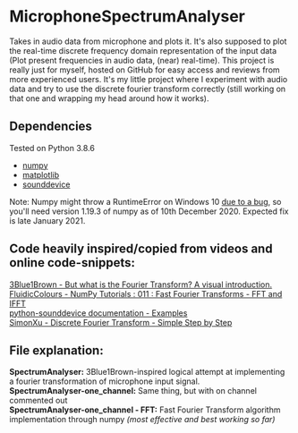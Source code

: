 # MicrophoneSpectrumAnalyser
Takes in audio data from microphone and plots it. It's also supposed to plot the real-time discrete frequency domain representation of the input data (Plot present frequencies in audio data, (near) real-time).
This project is really just for myself, hosted on GitHub for easy access and reviews from more experienced users. It's my little project where I experiment with audio data and try to use the discrete fourier transform correctly (still working on that one and wrapping my head around how it works).

## Dependencies
Tested on Python 3.8.6
- [numpy](https://pypi.org/project/numpy/)
- [matplotlib](https://pypi.org/project/matplotlib/)
- [sounddevice](https://pypi.org/project/sounddevice/)

Note: Numpy might throw a RuntimeError on Windows 10 [due to a bug](https://developercommunity.visualstudio.com/content/problem/1207405/fmod-after-an-update-to-windows-2004-is-causing-a.html#:~:text=My%20current%20expectation%20is%20that%20this%20will%20be%20able%20to%20be%20released%20near%20the%20end%20of%20January%202021.), so you'll need version 1.19.3 of numpy as of 10th December 2020. Expected fix is late January 2021.

## Code heavily inspired/copied from videos and online code-snippets:
[3Blue1Brown - But what is the Fourier Transform? A visual introduction.](https://www.youtube.com/watch?v=spUNpyF58BY&ab_channel=3Blue1Brown)\
[FluidicColours - NumPy Tutorials : 011 : Fast Fourier Transforms - FFT and IFFT](https://www.youtube.com/watch?v=su9YSmwZmPg&t=511s&ab_channel=FluidicColours)\
[python-sounddevice documentation - Examples](https://python-sounddevice.readthedocs.io/en/0.3.14/examples.html#plot-microphone-signal-s-in-real-time)\
[SimonXu - Discrete Fourier Transform - Simple Step by Step](https://www.youtube.com/watch?v=mkGsMWi_j4Q&t=508s&ab_channel=SimonXu)

## File explanation:
**SpectrumAnalyser:** 3Blue1Brown-inspired logical attempt at implementing a fourier transformation of microphone input signal.\
**SpectrumAnalyser-one_channel:** Same thing, but with on channel commented out\
**SpectrumAnalyser-one_channel - FFT:** Fast Fourier Transform algorithm implementation through numpy *(most effective and best working so far)* 

